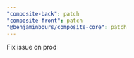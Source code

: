 ```yaml
---
"composite-back": patch
"composite-front": patch
"@benjaminbours/composite-core": patch
---
```


Fix issue on prod
